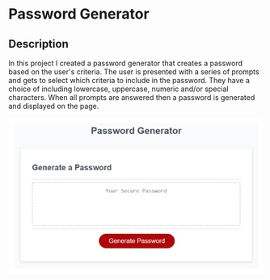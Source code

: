 # Password Generator

## Description

In this project I created a password generator that creates a password based on the user's criteria. The user is presented with a series of prompts and gets to select which criteria to include in the password. They have a choice of including lowercase, uppercase, numeric and/or special characters. When all prompts are answered then a password is generated and displayed on the page.

![Project Image](./assets/images/password-generator.JPG)